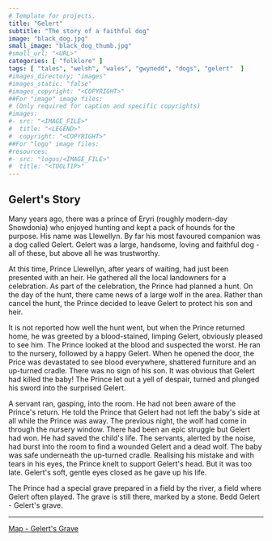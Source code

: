 ```yaml
---
# Template for projects.
title: "Gelert"
subtitle: "The story of a faithful dog"
image: "black_dog.jpg"
small_image: "black_dog_thumb.jpg"
#small_url: "<URL>"
categories: [ "folklore" ]
tags: [ "tales", "welsh", "wales", "gwynedd", "dogs", "gelert"  ]
#images_directory; "images"
#images_static: "false"
#images_copyright: "<COPYRIGHT>"
##For "image" image files:
# (Only required for caption and specific copyrights)
#images:
#- src: "<IMAGE_FILE>"
#  title: "<LEGEND>"
#  copyright: "<COPYRIGHT>"
##For "logo" image files:
#resources:
#- src: "logos/<IMAGE_FILE>"
#  title: "<TOOLTIP>"
---
```


## Gelert's Story

Many years ago, there was a prince of Eryri (roughly modern-day Snowdonia) who enjoyed hunting and kept a pack of hounds for the purpose. His name was Llewellyn. By far his most favoured companion was a dog called Gelert. Gelert was a large, handsome, loving and faithful dog - all of these, but above all he was trustworthy.
&nbsp; 


At this time, Prince Llewellyn, after years of waiting, had just been presented with an heir. He gathered all the local landowners for a celebration. As part of the celebration, the Prince had planned a hunt. On the day of the hunt,    there came news of a large wolf in the area. Rather than cancel the hunt, the Prince decided to leave Gelert to protect his son and heir.
&nbsp;


It is not reported how well the hunt went, but when the Prince returned home, he was greeted by a blood-stained, limping Gelert, obviously pleased to see him. The Prince looked at the blood and suspected the worst. He ran to the nursery, followed by a happy Gelert. When he opened the door, the Price was devastated to see blood everywhere, shattered furniture and an up-turned cradle. There was no sign of his son. It was obvious that Gelert had killed the baby! The Prince let out a yell of despair, turned and plunged his sword into the surprised Gelert. 
&nbsp;


A servant ran, gasping, into the room. He had not been aware of the Prince's return. He told the Prince that Gelert had not left the baby's side at all while the Prince was away. The previous night, the wolf had come in through the nursery window. There had been an epic struggle but Gelert had won. He had saved the child's life. The servants, alerted by the noise, had burst into the room to find a wounded Gelert and a dead wolf. The baby was safe underneath the up-turned cradle. Realising his mistake and with tears in his eyes, the Prince knelt to support Gelert's head. But it was too late. Gelert's soft, gentle eyes closed as he gave up his life.
&nbsp;


The Prince had a special grave prepared in a field by the river, a field where Gelert often played. The grave is still there, marked by a stone. Bedd Gelert - Gelert's grave.

---

[Map - Gelert's Grave](/places/maps/wales)